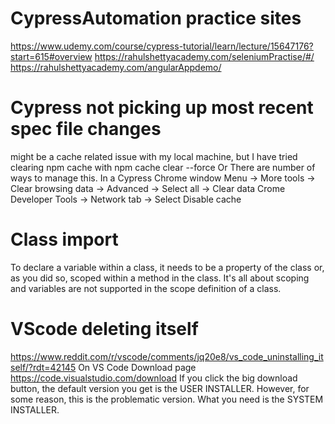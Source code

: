 # CypressAutomation practice sites

https://www.udemy.com/course/cypress-tutorial/learn/lecture/15647176?start=615#overview
https://rahulshettyacademy.com/seleniumPractise/#/
https://rahulshettyacademy.com/angularAppdemo/

# Cypress not picking up most recent spec file changes
 might be a cache related issue with my local machine, but I have tried clearing npm cache with npm cache clear --force
 Or
 There are number of ways to manage this.
In a Cypress Chrome window
Menu -> More tools -> Clear browsing data -> Advanced -> Select all -> Clear data
Crome Developer Tools -> Network tab -> Select Disable cache

# Class import
 To declare a variable within a class, it needs to be a property of the class or, as you did so, scoped within a method in the class.  It's all about scoping and variables are not supported in the scope definition of a class.

# VScode deleting itself
 https://www.reddit.com/r/vscode/comments/jq20e8/vs_code_uninstalling_itself/?rdt=42145
 On VS Code Download page https://code.visualstudio.com/download
If you click the big download button, the default version you get is the USER INSTALLER.
However, for some reason, this is the problematic version. What you need is the SYSTEM INSTALLER.